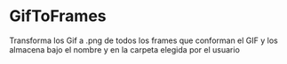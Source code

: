# GifToFrames
Transforma los Gif a .png de todos los frames que conforman el GIF y los almacena bajo el nombre y en la carpeta elegida por el usuario
